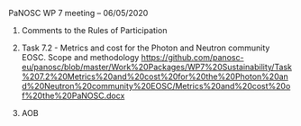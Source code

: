 PaNOSC WP 7 meeting – 06/05/2020

1.	Comments to the Rules of Participation

2.	Task 7.2 - Metrics and cost for the Photon and Neutron community EOSC. Scope and methodology 
https://github.com/panosc-eu/panosc/blob/master/Work%20Packages/WP7%20Sustainability/Task%207.2%20Metrics%20and%20cost%20for%20the%20Photon%20and%20Neutron%20community%20EOSC/Metrics%20and%20cost%20of%20the%20PaNOSC.docx


3.	AOB
